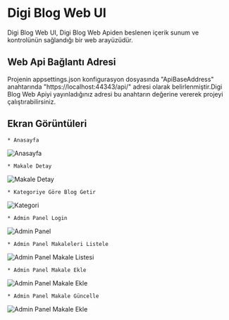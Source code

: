 # Digi Blog Web UI

Digi Blog Web UI, Digi Blog Web Apiden beslenen içerik sunum ve kontrolünün sağlandığı bir web arayüzüdür.

## Web Api Bağlantı Adresi
Projenin appsettings.json konfigurasyon dosyasında "ApiBaseAddress" anahtarında "https://localhost:44343/api/" adresi olarak belirlenmiştir.Digi Blog Web Apiyi yayınladığınız adresi bu anahtarın değerine vererek projeyi çalıştırabilirsiniz.

## Ekran Görüntüleri
```
* Anasayfa
```
![Anasayfa](https://i.ibb.co/wRR7DKZ/digiblog-home-1.png)
```
* Makale Detay 
```
![Makale Detay](https://i.ibb.co/YB7SGjX/digiblog-articledetail-2.png)
```
* Kategoriye Göre Blog Getir 
```
![Kategori](https://i.ibb.co/kc71JM5/digiblog-category-3.png)
```
* Admin Panel Login 
```
![Admin Panel](https://i.ibb.co/GtJvwB3/digiblog-adminpanellogin-4.png)

```
* Admin Panel Makaleleri Listele 
```

![Admin Panel Makale Listesi](https://i.ibb.co/KXxbGjr/digiblog-adminpanel-makalelistele-6.png)

```
* Admin Panel Makale Ekle 
```

![Admin Panel Makale Ekle](https://i.ibb.co/4MdxWfS/digiblog-adminpanel-makaleekle-5.png")

```
* Admin Panel Makale Güncelle 
```

![Admin Panel Makale Ekle](https://i.ibb.co/r7Prmys/digiblog-adminpanel-makaleguncelle-7.png")

